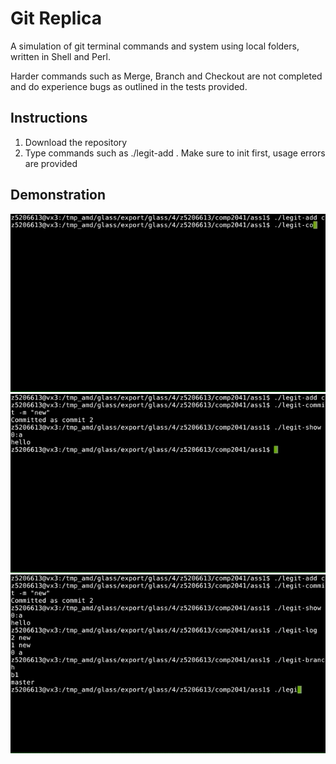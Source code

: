 # Git Replica 
A simulation of git terminal commands and system using local folders, written in Shell and Perl.

Harder commands such as Merge, Branch and Checkout are not completed and do experience bugs as outlined in the tests provided. 

## Instructions 
1. Download the repository
2. Type commands such as ./legit-add <filename>. Make sure to init first, usage errors are provided
  
## Demonstration
![](git1.gif)
![](git2.gif)
![](git3.gif)
